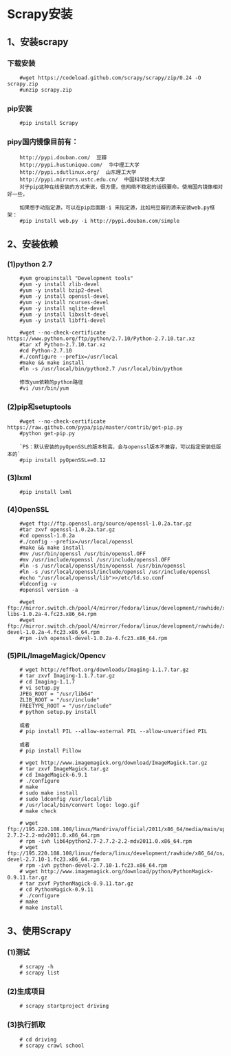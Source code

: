 # Scrapy安装

## 1、安装scrapy
### 下载安装
        #wget https://codeload.github.com/scrapy/scrapy/zip/0.24 -O scrapy.zip
        #unzip scrapy.zip

### pip安装
        #pip install Scrapy

### pipy国内镜像目前有：
        http://pypi.douban.com/  豆瓣
        http://pypi.hustunique.com/  华中理工大学
        http://pypi.sdutlinux.org/  山东理工大学
        http://pypi.mirrors.ustc.edu.cn/  中国科学技术大学
        对于pip这种在线安装的方式来说，很方便，但网络不稳定的话很要命。使用国内镜像相对好一些，

        如果想手动指定源，可以在pip后面跟-i 来指定源，比如用豆瓣的源来安装web.py框架：
        #pip install web.py -i http://pypi.douban.com/simple

## 2、安装依赖
### (1)python 2.7
        #yum groupinstall "Development tools"
        #yum -y install zlib-devel
        #yum -y install bzip2-devel
        #yum -y install openssl-devel
        #yum -y install ncurses-devel
        #yum -y install sqlite-devel
        #yum -y install libxslt-devel
        #yum -y install libffi-devel 

        #wget --no-check-certificate https://www.python.org/ftp/python/2.7.10/Python-2.7.10.tar.xz
        #tar xf Python-2.7.10.tar.xz
        #cd Python-2.7.10
        #./configure --prefix=/usr/local
        #make && make install
        #ln -s /usr/local/bin/python2.7 /usr/local/bin/python

        修改yum依赖的python路径
        #vi /usr/bin/yum 


### (2)pip和setuptools
        #wget --no-check-certificate https://raw.github.com/pypa/pip/master/contrib/get-pip.py
        #python get-pip.py

        `PS：默认安装的pyOpenSSL的版本较高，会与openssl版本不兼容，可以指定安装低版本的`
        #pip install pyOpenSSL==0.12

### (3)lxml
        #pip install lxml

### (4)OpenSSL
        #wget ftp://ftp.openssl.org/source/openssl-1.0.2a.tar.gz  
        #tar zxvf openssl-1.0.2a.tar.gz  
        #cd openssl-1.0.2a  
        #./config --prefix=/usr/local/openssl  
        #make && make install  
        #mv /usr/bin/openssl /usr/bin/openssl.OFF  
        #mv /usr/include/openssl /usr/include/openssl.OFF  
        #ln -s /usr/local/openssl/bin/openssl /usr/bin/openssl  
        #ln -s /usr/local/openssl/include/openssl /usr/include/openssl  
        #echo "/usr/local/openssl/lib">>/etc/ld.so.conf  
        #ldconfig -v  
        #openssl version -a  

        #wget ftp://mirror.switch.ch/pool/4/mirror/fedora/linux/development/rawhide/x86_64/os/Packages/o/openssl-libs-1.0.2a-4.fc23.x86_64.rpm
        #wget ftp://mirror.switch.ch/pool/4/mirror/fedora/linux/development/rawhide/x86_64/os/Packages/o/openssl-devel-1.0.2a-4.fc23.x86_64.rpm
        #rpm -ivh openssl-devel-1.0.2a-4.fc23.x86_64.rpm

### (5)PIL/ImageMagick/Opencv
        # wget http://effbot.org/downloads/Imaging-1.1.7.tar.gz
        # tar zxvf Imaging-1.1.7.tar.gz
        # cd Imaging-1.1.7
        # vi setup.py
        JPEG_ROOT = "/usr/lib64"
        ZLIB_ROOT = "/usr/include"
        FREETYPE_ROOT = "/usr/include"
        # python setup.py install

        或者
        # pip install PIL --allow-external PIL --allow-unverified PIL
        
        或者
        # pip install Pillow

        # wget http://www.imagemagick.org/download/ImageMagick.tar.gz
        # tar zxvf ImageMagick.tar.gz
        # cd ImageMagick-6.9.1
        # ./configure
        # make
        # sudo make install
        # sudo ldconfig /usr/local/lib
        # /usr/local/bin/convert logo: logo.gif
        # make check

        # wget ftp://195.220.108.108/linux/Mandriva/official/2011/x86_64/media/main/updates/lib64python2.7-2.7.2-2.2-mdv2011.0.x86_64.rpm
        # rpm -ivh lib64python2.7-2.7.2-2.2-mdv2011.0.x86_64.rpm
        # wget ftp://195.220.108.108/linux/fedora/linux/development/rawhide/x86_64/os/Packages/p/python-devel-2.7.10-1.fc23.x86_64.rpm
        # rpm -ivh python-devel-2.7.10-1.fc23.x86_64.rpm
        # wget http://www.imagemagick.org/download/python/PythonMagick-0.9.11.tar.gz
        # tar zxvf PythonMagick-0.9.11.tar.gz
        # cd PythonMagick-0.9.11
        # ./configure
        # make
        # make install

## 3、使用Scrapy
### (1)测试
        # scrapy -h
        # scrapy list

### (2)生成项目
        # scrapy startproject driving

### (3)执行抓取
        # cd driving
        # scrapy crawl school